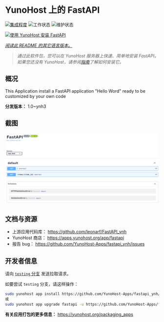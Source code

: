 <!--
注意：此 README 由 <https://github.com/YunoHost/apps/tree/master/tools/readme_generator> 自动生成
请勿手动编辑。
-->

# YunoHost 上的 FastAPI

[![集成程度](https://dash.yunohost.org/integration/fastapi.svg)](https://ci-apps.yunohost.org/ci/apps/fastapi/) ![工作状态](https://ci-apps.yunohost.org/ci/badges/fastapi.status.svg) ![维护状态](https://ci-apps.yunohost.org/ci/badges/fastapi.maintain.svg)

[![使用 YunoHost 安装 FastAPI](https://install-app.yunohost.org/install-with-yunohost.svg)](https://install-app.yunohost.org/?app=fastapi)

*[阅读此 README 的其它语言版本。](./ALL_README.md)*

> *通过此软件包，您可以在 YunoHost 服务器上快速、简单地安装 FastAPI。*  
> *如果您还没有 YunoHost，请参阅[指南](https://yunohost.org/install)了解如何安装它。*

## 概况

This Application install a FastAPI application "Hello Word" ready to be customized by your own code

**分发版本：** 1.0~ynh3

## 截图

![FastAPI 的截图](./doc/screenshots/screenshot.png)

## 文档与资源

- 上游应用代码库： <https://github.com/leonarf/FastAPI_ynh>
- YunoHost 商店： <https://apps.yunohost.org/app/fastapi>
- 报告 bug： <https://github.com/YunoHost-Apps/fastapi_ynh/issues>

## 开发者信息

请向 [`testing` 分支](https://github.com/YunoHost-Apps/fastapi_ynh/tree/testing) 发送拉取请求。

如要尝试 `testing` 分支，请这样操作：

```bash
sudo yunohost app install https://github.com/YunoHost-Apps/fastapi_ynh/tree/testing --debug
或
sudo yunohost app upgrade fastapi -u https://github.com/YunoHost-Apps/fastapi_ynh/tree/testing --debug
```

**有关应用打包的更多信息：** <https://yunohost.org/packaging_apps>
